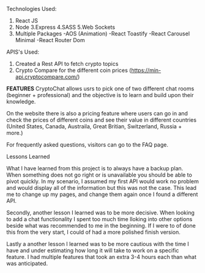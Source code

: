 Technologies Used:

1. React JS
2. Node
   3.Express
   4.SASS
   5.Web Sockets
3. Multiple Packages
   -AOS (Animation)
   -React Toastify
   -React Carousel Minimal
   -React Router Dom

APIS's Used:

1. Created a Rest API to fetch crypto topics
2. Crypto Compare for the different coin prices (https://min-api.cryptocompare.com/)

**FEATURES**
CryptoChat allows usrs to pick one of two different chat rooms (beginner + professional) and the objective is to learn and build upon their knowledge.

On the website there is also a pricing feature where users can go in and check the prices of different coins and see their value in different countries (United States, Canada, Austraila, Great Britian, Switzerland, Russia + more.)

For frequently asked questions, visitors can go to the FAQ page.

Lessons Learned

What I have learned from this project is to always have a backup plan. When something does not go right or is unavailable you should be able to pivot quickly. In my scenario, I assumed my first API would work no problem and would display all of the information but this was not the case. This lead me to change up my pages, and change them again once I found a different API.

Secondly, another lesson I learned was to be more decisive. When looking to add a chat functionality I spent too much time lloking into other options beside what was recommended to me in the beginning. If I were to of done this from the very start, I could of had a more polished finish version.

Lastly a another lesson I learned was to be more cautious with the time I have and under estimating how long it will take to work on a specific feature. I had multiple features that took an extra 3-4 hours each than what was anticipated.
